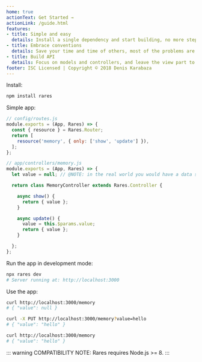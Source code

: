 ```yaml
---
home: true
actionText: Get Started →
actionLink: /guide.html
features:
- title: Simple and easy
  details: Install a single dependency and start building, no more steps required.
- title: Embrace conventions
  details: Save your time and time of others, most of the problems are already solved.
- title: Build API
  details: Focus on models and controllers, and leave the view part to the frontend.
footer: ISC Licensed | Copyright © 2018 Denis Karabaza
---
```


Install:

```bash
npm install rares
```

Simple app:

```js
// config/routes.js
module.exports = (App, Rares) => {
  const { resource } = Rares.Router;
  return [
    resource('memory', { only: ['show', 'update'] }), 
  ];
};
```

```js
// app/controllers/memory.js
module.exports = (App, Rares) => {
  let value = null; // @NOTE: in the real world you would have a data store

  return class MemoryController extends Rares.Controller {

    async show() {
      return { value };
    }

    async update() {
      value = this.$params.value;
      return { value };
    }

  };
};
```

Run the app in development mode:

```bash
npx rares dev
# Server running at: http://localhost:3000
```

Use the app:

```bash
curl http://localhost:3000/memory
# { "value": null }

curl -X PUT http://localhost:3000/memory?value=hello
# { "value": "hello" }

curl http://localhost:3000/memory
# { "value": "hello" }
```

::: warning
COMPATIBILITY NOTE: Rares requires Node.js >= 8.
:::
